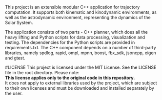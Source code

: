 This project is an extensible modular C++ application for trajectory computation. It supports both kinematic and kinodynamic environments, as well as the astrodynamic environment, representing the dynamics of the Solar System.

The application consists of two parts - C++ planner, which does all the heavy lifting and Python scripts for data processing, visualization and testing. The dependencies for the Python scripts are provided in requirements.txt.
The C++ component depends on a number of third-party libraries, namely spdlog, rapid, ompl, mpnn, boost, fbx_sdk, jsoncpp, eigen and gtest. 

#LICENSE
This project is licensed under the MIT License. See the LICENSE file in the root directory. 
Please note:  
**This license applies only to the original code in this repository.**  
It does not apply to external libraries used by the project, which are subject to their own licenses and must be downloaded and installed separately by the user.
